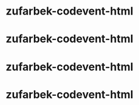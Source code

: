 # zufarbek-codevent-html
# zufarbek-codevent-html
# zufarbek-codevent-html
# zufarbek-codevent-html
